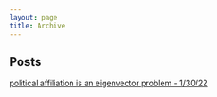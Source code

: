 ```yaml
---
layout: page
title: Archive
---
```


## Posts

<a href="\_posts\2023-01-31-networks.md">political affiliation is an eigenvector problem - 1/30/22</a>
